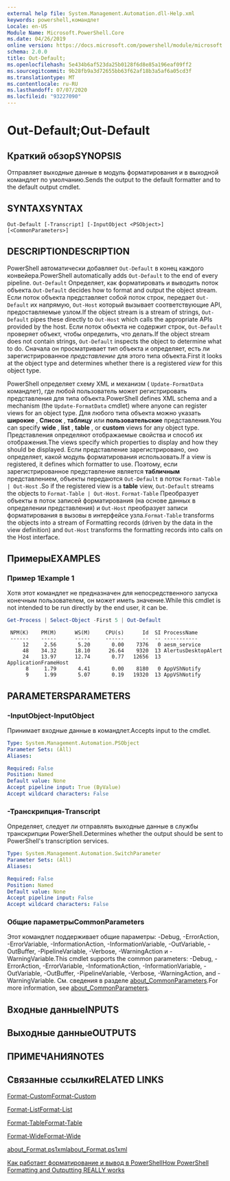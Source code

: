 ```yaml
---
external help file: System.Management.Automation.dll-Help.xml
keywords: powershell,командлет
Locale: en-US
Module Name: Microsoft.PowerShell.Core
ms.date: 04/26/2019
online version: https://docs.microsoft.com/powershell/module/microsoft.powershell.core/out-default?view=powershell-5.1&WT.mc_id=ps-gethelp
schema: 2.0.0
title: Out-Default;
ms.openlocfilehash: 5e434b6af523da25b0128f6d8e85a196eaf09ff2
ms.sourcegitcommit: 9b28fb9a3d72655bb63f62af18b3a5af6a05cd3f
ms.translationtype: MT
ms.contentlocale: ru-RU
ms.lasthandoff: 07/07/2020
ms.locfileid: "93227090"
---
```

# <span data-ttu-id="5fc73-103">Out-Default;</span><span class="sxs-lookup"><span data-stu-id="5fc73-103">Out-Default</span></span>

## <span data-ttu-id="5fc73-104">Краткий обзор</span><span class="sxs-lookup"><span data-stu-id="5fc73-104">SYNOPSIS</span></span>
<span data-ttu-id="5fc73-105">Отправляет выходные данные в модуль форматирования и в выходной командлет по умолчанию.</span><span class="sxs-lookup"><span data-stu-id="5fc73-105">Sends the output to the default formatter and to the default output cmdlet.</span></span>

## <span data-ttu-id="5fc73-106">SYNTAX</span><span class="sxs-lookup"><span data-stu-id="5fc73-106">SYNTAX</span></span>

```
Out-Default [-Transcript] [-InputObject <PSObject>] [<CommonParameters>]
```

## <span data-ttu-id="5fc73-107">DESCRIPTION</span><span class="sxs-lookup"><span data-stu-id="5fc73-107">DESCRIPTION</span></span>

<span data-ttu-id="5fc73-108">PowerShell автоматически добавляет `Out-Default` в конец каждого конвейера.</span><span class="sxs-lookup"><span data-stu-id="5fc73-108">PowerShell automatically adds `Out-Default` to the end of every pipeline.</span></span> <span data-ttu-id="5fc73-109">`Out-Default` Определяет, как форматировать и выводить поток объекта.</span><span class="sxs-lookup"><span data-stu-id="5fc73-109">`Out-Default` decides how to format and output the object stream.</span></span> <span data-ttu-id="5fc73-110">Если поток объекта представляет собой поток строк, передает `Out-Default` их напрямую, `Out-Host` который вызывает соответствующие API, предоставляемые узлом.</span><span class="sxs-lookup"><span data-stu-id="5fc73-110">If the object stream is a stream of strings, `Out-Default` pipes these directly to `Out-Host` which calls the appropriate APIs provided by the host.</span></span> <span data-ttu-id="5fc73-111">Если поток объекта не содержит строк, `Out-Default` проверяет объект, чтобы определить, что делать.</span><span class="sxs-lookup"><span data-stu-id="5fc73-111">If the object stream does not contain strings, `Out-Default` inspects the object to determine what to do.</span></span>
<span data-ttu-id="5fc73-112">Сначала он просматривает тип объекта и определяет, есть ли зарегистрированное _представление_ для этого типа объекта.</span><span class="sxs-lookup"><span data-stu-id="5fc73-112">First it looks at the object type and determines whether there is a registered _view_ for this object type.</span></span>

<span data-ttu-id="5fc73-113">PowerShell определяет схему XML и механизм ( `Update-FormatData` командлет), где любой пользователь может регистрировать представления для типа объекта.</span><span class="sxs-lookup"><span data-stu-id="5fc73-113">PowerShell defines XML schema and a mechanism (the `Update-FormatData` cmdlet) where anyone can register views for an object type.</span></span> <span data-ttu-id="5fc73-114">Для любого типа объекта можно указать **широкие** , **Список** , **таблицу** или **пользовательские** представления.</span><span class="sxs-lookup"><span data-stu-id="5fc73-114">You can specify **wide** , **list** , **table** , or **custom** views for any object type.</span></span> <span data-ttu-id="5fc73-115">Представления определяют отображаемые свойства и способ их отображения.</span><span class="sxs-lookup"><span data-stu-id="5fc73-115">The views specify which properties to display and how they should be displayed.</span></span> <span data-ttu-id="5fc73-116">Если представление зарегистрировано, оно определяет, какой модуль форматирования использовать.</span><span class="sxs-lookup"><span data-stu-id="5fc73-116">If a view is registered, it defines which formatter to use.</span></span> <span data-ttu-id="5fc73-117">Поэтому, если зарегистрированное представление является **табличным** представлением, объекты передаются `Out-Default` в поток `Format-Table | Out-Host` .</span><span class="sxs-lookup"><span data-stu-id="5fc73-117">So if the registered view is a **table** view, `Out-Default` streams the objects to `Format-Table | Out-Host`.</span></span> <span data-ttu-id="5fc73-118">`Format-Table` Преобразует объекты в поток записей форматирования (на основе данных в определении представления) и `Out-Host` преобразует записи форматирования в вызовы в интерфейсе узла.</span><span class="sxs-lookup"><span data-stu-id="5fc73-118">`Format-Table` transforms the objects into a stream of Formatting records (driven by the data in the view definition) and `Out-Host` transforms the formatting records into calls on the Host interface.</span></span>

## <span data-ttu-id="5fc73-119">Примеры</span><span class="sxs-lookup"><span data-stu-id="5fc73-119">EXAMPLES</span></span>

### <span data-ttu-id="5fc73-120">Пример 1</span><span class="sxs-lookup"><span data-stu-id="5fc73-120">Example 1</span></span>

<span data-ttu-id="5fc73-121">Хотя этот командлет не предназначен для непосредственного запуска конечным пользователем, он может иметь значение.</span><span class="sxs-lookup"><span data-stu-id="5fc73-121">While this cmdlet is not intended to be run directly by the end user, it can be.</span></span>

```powershell
Get-Process | Select-Object -First 5 | Out-Default
```

```Output
 NPM(K)    PM(M)      WS(M)     CPU(s)      Id  SI ProcessName
 ------    -----      -----     ------      --  -- -----------
     12     2.56       5.20       0.00    7376   0 aesm_service
     48    34.32      18.10      26.64    9320  13 AlertusDesktopAlert
     24    13.97      12.74       0.77   12656  13 ApplicationFrameHost
      8     1.79       4.41       0.00    8180   0 AppVShNotify
      9     1.99       5.07       0.19   19320  13 AppVShNotify
```

## <span data-ttu-id="5fc73-122">PARAMETERS</span><span class="sxs-lookup"><span data-stu-id="5fc73-122">PARAMETERS</span></span>

### <span data-ttu-id="5fc73-123">-InputObject</span><span class="sxs-lookup"><span data-stu-id="5fc73-123">-InputObject</span></span>

<span data-ttu-id="5fc73-124">Принимает входные данные в командлет.</span><span class="sxs-lookup"><span data-stu-id="5fc73-124">Accepts input to the cmdlet.</span></span>

```yaml
Type: System.Management.Automation.PSObject
Parameter Sets: (All)
Aliases:

Required: False
Position: Named
Default value: None
Accept pipeline input: True (ByValue)
Accept wildcard characters: False
```

### <span data-ttu-id="5fc73-125">-Транскрипция</span><span class="sxs-lookup"><span data-stu-id="5fc73-125">-Transcript</span></span>

<span data-ttu-id="5fc73-126">Определяет, следует ли отправлять выходные данные в службы транскрипции PowerShell.</span><span class="sxs-lookup"><span data-stu-id="5fc73-126">Determines whether the output should be sent to PowerShell's transcription services.</span></span>

```yaml
Type: System.Management.Automation.SwitchParameter
Parameter Sets: (All)
Aliases:

Required: False
Position: Named
Default value: None
Accept pipeline input: False
Accept wildcard characters: False
```

### <span data-ttu-id="5fc73-127">Общие параметры</span><span class="sxs-lookup"><span data-stu-id="5fc73-127">CommonParameters</span></span>

<span data-ttu-id="5fc73-128">Этот командлет поддерживает общие параметры: -Debug, -ErrorAction, -ErrorVariable, -InformationAction, -InformationVariable, -OutVariable, -OutBuffer, -PipelineVariable, -Verbose, -WarningAction и -WarningVariable.</span><span class="sxs-lookup"><span data-stu-id="5fc73-128">This cmdlet supports the common parameters: -Debug, -ErrorAction, -ErrorVariable, -InformationAction, -InformationVariable, -OutVariable, -OutBuffer, -PipelineVariable, -Verbose, -WarningAction, and -WarningVariable.</span></span> <span data-ttu-id="5fc73-129">См. сведения в разделе [about_CommonParameters](https://go.microsoft.com/fwlink/?LinkID=113216).</span><span class="sxs-lookup"><span data-stu-id="5fc73-129">For more information, see [about_CommonParameters](https://go.microsoft.com/fwlink/?LinkID=113216).</span></span>

## <span data-ttu-id="5fc73-130">Входные данные</span><span class="sxs-lookup"><span data-stu-id="5fc73-130">INPUTS</span></span>

## <span data-ttu-id="5fc73-131">Выходные данные</span><span class="sxs-lookup"><span data-stu-id="5fc73-131">OUTPUTS</span></span>

## <span data-ttu-id="5fc73-132">ПРИМЕЧАНИЯ</span><span class="sxs-lookup"><span data-stu-id="5fc73-132">NOTES</span></span>

## <span data-ttu-id="5fc73-133">Связанные ссылки</span><span class="sxs-lookup"><span data-stu-id="5fc73-133">RELATED LINKS</span></span>

[<span data-ttu-id="5fc73-134">Format-Custom</span><span class="sxs-lookup"><span data-stu-id="5fc73-134">Format-Custom</span></span>](../Microsoft.PowerShell.Utility/Format-Custom.md)

[<span data-ttu-id="5fc73-135">Format-List</span><span class="sxs-lookup"><span data-stu-id="5fc73-135">Format-List</span></span>](../Microsoft.PowerShell.Utility/Format-List.md)

[<span data-ttu-id="5fc73-136">Format-Table</span><span class="sxs-lookup"><span data-stu-id="5fc73-136">Format-Table</span></span>](../Microsoft.PowerShell.Utility/Format-Table.md)

[<span data-ttu-id="5fc73-137">Format-Wide</span><span class="sxs-lookup"><span data-stu-id="5fc73-137">Format-Wide</span></span>](../Microsoft.PowerShell.Utility/Format-Wide.md)

[<span data-ttu-id="5fc73-138">about_Format.ps1xml</span><span class="sxs-lookup"><span data-stu-id="5fc73-138">about_Format.ps1xml</span></span>](About/about_Format.ps1xml.md)

[<span data-ttu-id="5fc73-139">Как работает форматирование и вывод в PowerShell</span><span class="sxs-lookup"><span data-stu-id="5fc73-139">How PowerShell Formatting and Outputting REALLY works</span></span>](https://devblogs.microsoft.com/powershell/how-powershell-formatting-and-outputting-really-works/)
